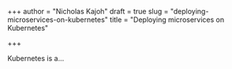 +++
author = "Nicholas Kajoh"
draft = true
slug = "deploying-microservices-on-kubernetes"
title = "Deploying microservices on Kubernetes"

+++


Kubernetes is a…